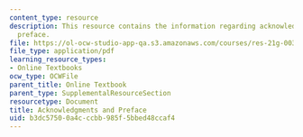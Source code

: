 ```yaml
---
content_type: resource
description: This resource contains the information regarding acknowledgments and
  preface.
file: https://ol-ocw-studio-app-qa.s3.amazonaws.com/courses/res-21g-003-learning-chinese-a-foundation-course-in-mandarin-spring-2011/b3dc57500a4cccbb985f5bbed48ccaf4_MITRES_21G_003S11_ack_pfe.pdf
file_type: application/pdf
learning_resource_types:
- Online Textbooks
ocw_type: OCWFile
parent_title: Online Textbook
parent_type: SupplementalResourceSection
resourcetype: Document
title: Acknowledgments and Preface
uid: b3dc5750-0a4c-ccbb-985f-5bbed48ccaf4
---
```

